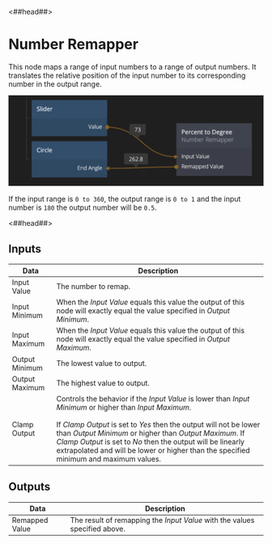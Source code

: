 <##head##>

# Number Remapper

This node maps a range of input <span class="ndl-data">numbers</span> to a range of output <span class="ndl-data">numbers</span>. It translates the relative position of the input <span class="ndl-data">number</span> to its corresponding <span class="ndl-data">number</span> in the output range.

![](number_remapper_node.png)

If the input range is `0 to 360`, the output range is `0 to 1` and the input <span class="ndl-data">number</span> is `180` the output <span class="ndl-data">number</span> will be `0.5`.

<##head##>

## Inputs

| Data                                         | Description                                                                                                                                                                                                                                                                                                                                                                                            |
| -------------------------------------------- | ------------------------------------------------------------------------------------------------------------------------------------------------------------------------------------------------------------------------------------------------------------------------------------------------------------------------------------------------------------------------------------------------------ |
| <span class="ndl-data">Input Value</span>    | The number to remap.                                                                                                                                                                                                                                                                                                                                                                                   |
| <span class="ndl-data">Input Minimum</span>  | When the _Input Value_ equals this value the output of this node will exactly equal the value specified in _Output Minimum_.                                                                                                                                                                                                                                                                           |
| <span class="ndl-data">Input Maximum</span>  | When the _Input Value_ equals this value the output of this node will exactly equal the value specified in _Output Maximum_.                                                                                                                                                                                                                                                                           |
| <span class="ndl-data">Output Minimum</span> | The lowest value to output.                                                                                                                                                                                                                                                                                                                                                                            |
| <span class="ndl-data">Output Maximum</span> | The highest value to output.                                                                                                                                                                                                                                                                                                                                                                           |
| <span class="ndl-data">Clamp Output</span>   | Controls the behavior if the _Input Value_ is lower than _Input Minimum_ or higher than _Input Maximum_.<br/><br/>If _Clamp Output_ is set to _Yes_ then the output will not be lower than _Output Minimum_ or higher than _Output Maximum_. If _Clamp Output_ is set to _No_ then the output will be linearly extrapolated and will be lower or higher than the specified minimum and maximum values. |

## Outputs

| Data                                         | Description                                                                |
| -------------------------------------------- | -------------------------------------------------------------------------- |
| <span class="ndl-data">Remapped Value</span> | The result of remapping the _Input Value_ with the values specified above. |
